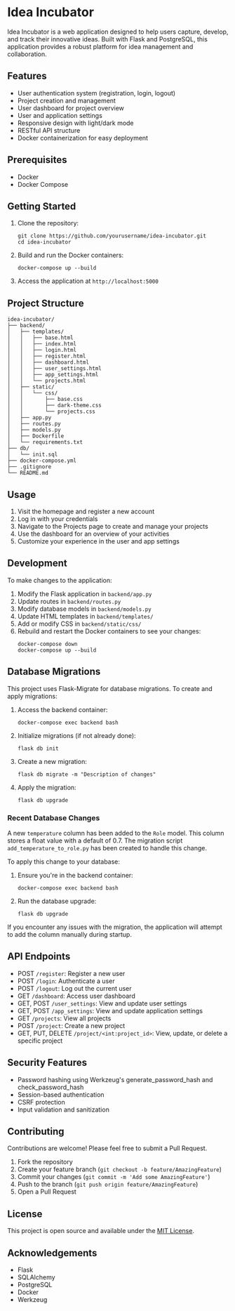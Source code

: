 # Idea Incubator

Idea Incubator is a web application designed to help users capture, develop, and track their innovative ideas. Built with Flask and PostgreSQL, this application provides a robust platform for idea management and collaboration.

## Features

- User authentication system (registration, login, logout)
- Project creation and management
- User dashboard for project overview
- User and application settings
- Responsive design with light/dark mode
- RESTful API structure
- Docker containerization for easy deployment

## Prerequisites

- Docker
- Docker Compose

## Getting Started

1. Clone the repository:
   ```
   git clone https://github.com/yourusername/idea-incubator.git
   cd idea-incubator
   ```

2. Build and run the Docker containers:
   ```
   docker-compose up --build
   ```

3. Access the application at `http://localhost:5000`

## Project Structure

```
idea-incubator/
├── backend/
│   ├── templates/
│   │   ├── base.html
│   │   ├── index.html
│   │   ├── login.html
│   │   ├── register.html
│   │   ├── dashboard.html
│   │   ├── user_settings.html
│   │   ├── app_settings.html
│   │   └── projects.html
│   ├── static/
│   │   └── css/
│   │       ├── base.css
│   │       ├── dark-theme.css
│   │       └── projects.css
│   ├── app.py
│   ├── routes.py
│   ├── models.py
│   ├── Dockerfile
│   └── requirements.txt
├── db/
│   └── init.sql
├── docker-compose.yml
├── .gitignore
└── README.md
```

## Usage

1. Visit the homepage and register a new account
2. Log in with your credentials
3. Navigate to the Projects page to create and manage your projects
4. Use the dashboard for an overview of your activities
5. Customize your experience in the user and app settings

## Development

To make changes to the application:

1. Modify the Flask application in `backend/app.py`
2. Update routes in `backend/routes.py`
3. Modify database models in `backend/models.py`
4. Update HTML templates in `backend/templates/`
5. Add or modify CSS in `backend/static/css/`
6. Rebuild and restart the Docker containers to see your changes:
   ```
   docker-compose down
   docker-compose up --build
   ```

## Database Migrations

This project uses Flask-Migrate for database migrations. To create and apply migrations:

1. Access the backend container:
   ```
   docker-compose exec backend bash
   ```

2. Initialize migrations (if not already done):
   ```
   flask db init
   ```

3. Create a new migration:
   ```
   flask db migrate -m "Description of changes"
   ```

4. Apply the migration:
   ```
   flask db upgrade
   ```

### Recent Database Changes

A new `temperature` column has been added to the `Role` model. This column stores a float value with a default of 0.7. The migration script `add_temperature_to_role.py` has been created to handle this change.

To apply this change to your database:

1. Ensure you're in the backend container:
   ```
   docker-compose exec backend bash
   ```

2. Run the database upgrade:
   ```
   flask db upgrade
   ```

If you encounter any issues with the migration, the application will attempt to add the column manually during startup.

## API Endpoints

- POST `/register`: Register a new user
- POST `/login`: Authenticate a user
- POST `/logout`: Log out the current user
- GET `/dashboard`: Access user dashboard
- GET, POST `/user_settings`: View and update user settings
- GET, POST `/app_settings`: View and update application settings
- GET `/projects`: View all projects
- POST `/project`: Create a new project
- GET, PUT, DELETE `/project/<int:project_id>`: View, update, or delete a specific project

## Security Features

- Password hashing using Werkzeug's generate_password_hash and check_password_hash
- Session-based authentication
- CSRF protection
- Input validation and sanitization

## Contributing

Contributions are welcome! Please feel free to submit a Pull Request.

1. Fork the repository
2. Create your feature branch (`git checkout -b feature/AmazingFeature`)
3. Commit your changes (`git commit -m 'Add some AmazingFeature'`)
4. Push to the branch (`git push origin feature/AmazingFeature`)
5. Open a Pull Request

## License

This project is open source and available under the [MIT License](LICENSE).

## Acknowledgements

- Flask
- SQLAlchemy
- PostgreSQL
- Docker
- Werkzeug
